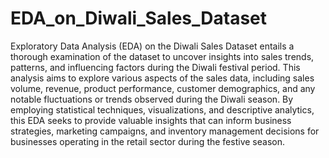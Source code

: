 # EDA_on_Diwali_Sales_Dataset

Exploratory Data Analysis (EDA) on the Diwali Sales Dataset entails a thorough examination of the dataset to uncover insights into sales trends, patterns, and influencing factors during the Diwali festival period. This analysis aims to explore various aspects of the sales data, including sales volume, revenue, product performance, customer demographics, and any notable fluctuations or trends observed during the Diwali season. By employing statistical techniques, visualizations, and descriptive analytics, this EDA seeks to provide valuable insights that can inform business strategies, marketing campaigns, and inventory management decisions for businesses operating in the retail sector during the festive season.
